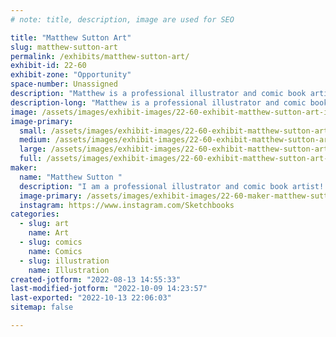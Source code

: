 ```yaml
---
# note: title, description, image are used for SEO

title: "Matthew Sutton Art"
slug: matthew-sutton-art
permalink: /exhibits/matthew-sutton-art/
exhibit-id: 22-60
exhibit-zone: "Opportunity"
space-number: Unassigned
description: "Matthew is a professional illustrator and comic book artist!"
description-long: "Matthew is a professional illustrator and comic book artist! He has created licensed artwork for properties such as: Star Wars, Mandalorian, Spiderman Homecoming, Stranger Things, DC Bombshells, Adventure Time and many many more!"
image: /assets/images/exhibit-images/22-60-exhibit-matthew-sutton-art-img-93841-large.jpg
image-primary: 
  small: /assets/images/exhibit-images/22-60-exhibit-matthew-sutton-art-img-93841-small.jpg
  medium: /assets/images/exhibit-images/22-60-exhibit-matthew-sutton-art-img-93841-medium.jpg
  large: /assets/images/exhibit-images/22-60-exhibit-matthew-sutton-art-img-93841-large.jpg
  full: /assets/images/exhibit-images/22-60-exhibit-matthew-sutton-art-img-93841-full.jpg
maker: 
  name: "Matthew Sutton "
  description: "I am a professional illustrator and comic book artist! I draw traditionally using pencil, ink, brush, marker and watercolor. I sell originals and prints of my work as well. "
  image-primary: /assets/images/exhibit-images/22-60-maker-matthew-sutton-art-img-20211210-103822-465-medium.jpg
  instagram: https://www.instagram.com/Sketchbooks
categories: 
  - slug: art
    name: Art
  - slug: comics
    name: Comics
  - slug: illustration
    name: Illustration
created-jotform: "2022-08-13 14:55:33"
last-modified-jotform: "2022-10-09 14:23:57"
last-exported: "2022-10-13 22:06:03"
sitemap: false

---
```

